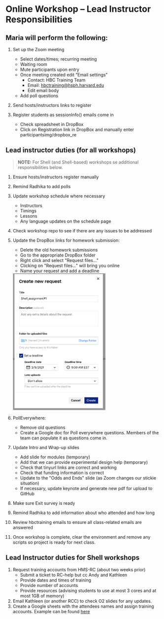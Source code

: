 # Online Workshop – Lead Instructor Responsibilities

## Maria will perform the following:

1. Set up the Zoom meeting
    - Select dates/times; recurring meeting 
    - Waiting room
    - Mute participants upon entry
    - Once meeting created edit “Email settings”
      - Contact: HBC Training Team
      - Email: hbctraining@hsph.harvard.edu
      - Edit email body
    - Add poll questions
  
2. Send hosts/instructors links to register

3. Register students as sessionInfo() emails come in
    - Check spreadsheet in DropBox
    - Click on Registration link in DropBox and manually enter participantsimg/dropbox_re

## Lead instructor duties (for all workshops)

> **NOTE:** For Shell (and Shell-based) workshops se additional responsibilities below.

1. Ensure hosts/instructors register manually

2. Remind Radhika to add polls

4. Update workshop schedule where necessary
    - Instructors
    - Timings 
    - Lessons
    - Any language updates on the schedule page

5. Check workshop repo to see if there are any issues to be addressed

6. Update the DropBox links for homework submission:
    
    - Delete the old homework submissions
    - Go to the appropriate DropBox folder
    - Right click and select "Request files..."
    - Clicking on "Request files..." will bring you online
    - Name your request and add a deadline
    
    <img src="../img/dropbox_request.png" width=300>

7. PollEverywhere:
    - Remove old questions
    - Create a Google doc for Poll everywhere questions. Members of the team can populate it as questions come in.
   
8. Update Intro and Wrap-up slides
    - Add slide for modules (temporary)
    - Add that we can provide experimental design help (temporary)
    - Check that tinyurl links are correct and working
    - Check that funding information is correct
    - Update to the "Odds and Ends" slide (as Zoom changes our stickie situation) 
    - If necessary, update keynote and generate new pdf for upload to GitHub
    
9. Make sure Exit survey is ready

10. Remind Radhika to add information about who attended and how long

11. Review hbctraining emails to ensure all class-related emails are answered

12. Once workshop is complete, clear the environment and remove any scripts so project is ready for next class.


## Lead Instructor duties for Shell workshops

1. Request training accounts from HMS-RC (about two weeks prior)
    - Submit a ticket to RC-help but cc Andy and Kathleen
    - Provide dates and times of training
    - Provide number of accounts
    - Provide resources (advising students to use at most 3 cores and at most 1GB of memory)
2. Email Kathleen (or another RCC) to check O2 slides for any updates.
3. Create a Google sheets with the attendees names and assign training accounts. Example can be found [here](https://docs.google.com/spreadsheets/d/1fxpzu5NU20y_Wh4ILZXa9YRh6JzXulTulaoOJ0mmNTs/edit#gid=0)
